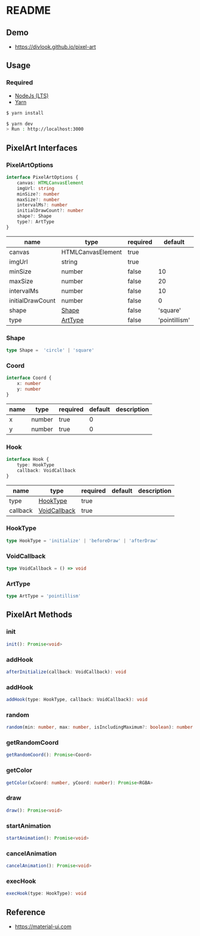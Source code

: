 # README

## Demo

- https://divlook.github.io/pixel-art

## Usage

### Required

- [NodeJs (LTS)](https://nodejs.org)
- [Yarn](https://yarnpkg.com/getting-started/install)

```bash
$ yarn install

$ yarn dev
> Run : http://localhost:3000
```

## PixelArt Interfaces

### PixelArtOptions

```ts
interface PixelArtOptions {
    canvas: HTMLCanvasElement
    imgUrl: string
    minSize?: number
    maxSize?: number
    intervalMs?: number
    initialDrawCount?: number
    shape?: Shape
    type?: ArtType
}
```

| name             | type                | required | default       | description |
|------------------|---------------------|----------|---------------|-------------|
| canvas           | HTMLCanvasElement   | true     |               |             |
| imgUrl           | string              | true     |               |             |
| minSize          | number              | false    | 10            |             |
| maxSize          | number              | false    | 20            |             |
| intervalMs       | number              | false    | 10            |             |
| initialDrawCount | number              | false    | 0             |             |
| shape            | [Shape](#shape)     | false    | 'square'      |             |
| type             | [ArtType](#arttype) | false    | 'pointillism' |             |

### Shape

```ts
type Shape =  'circle' | 'square'
```

### Coord

```ts
interface Coord {
    x: number
    y: number
}
```

| name | type   | required | default | description |
|------|--------|----------|---------|-------------|
| x    | number | true     | 0       |             |
| y    | number | true     | 0       |             |

### Hook

```ts
interface Hook {
    type: HookType
    callback: VoidCallback
}
```

| name     | type                          | required | default | description |
|----------|-------------------------------|----------|---------|-------------|
| type     | [HookType](#hooktype)         | true     |         |             |
| callback | [VoidCallback](#voidcallback) | true     |         |             |

### HookType

```ts
type HookType = 'initialize' | 'beforeDraw' | 'afterDraw'
```

### VoidCallback

```ts
type VoidCallback = () => void
```

### ArtType

```ts
type ArtType = 'pointillism'
```

## PixelArt Methods

### init

```ts
init(): Promise<void>
```

### addHook

```ts
afterInitialize(callback: VoidCallback): void
```

### addHook

```ts
addHook(type: HookType, callback: VoidCallback): void
```

### random

```ts
random(min: number, max: number, isIncludingMaximum?: boolean): number
```

### getRandomCoord

```ts
getRandomCoord(): Promise<Coord>
```

### getColor

```ts
getColor(xCoord: number, yCoord: number): Promise<RGBA>
```

### draw

```ts
draw(): Promise<void>
```

### startAnimation

```ts
startAnimation(): Promise<void>
```

### cancelAnimation

```ts
cancelAnimation(): Promise<void>
```

### execHook

```ts
execHook(type: HookType): void
```

## Reference

- https://material-ui.com
